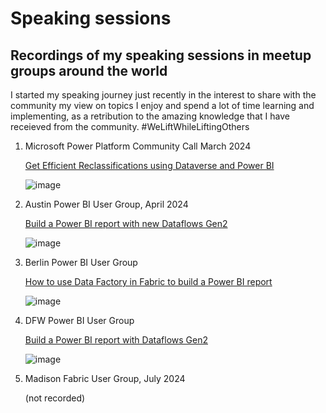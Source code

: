 # Speaking sessions

## Recordings of my speaking sessions in meetup groups around the world

I started my speaking journey just recently in the interest to share with the community my view on topics I enjoy and spend a lot of time learning and implementing, as a retribution to the amazing knowledge that I have receieved from the community. #WeLiftWhileLiftingOthers

1. Microsoft Power Platform Community Call March 2024
   
   [Get Efficient Reclassifications using Dataverse and Power BI](https://youtu.be/IE91YxBWqvQ?si=0ZyGXA4xpy9wRlEY)
   
      ![image](https://github.com/user-attachments/assets/57a76baa-77da-4a59-8e0a-a1893f7b9aab)
   

3. Austin Power BI User Group, April 2024
   
   [Build a Power BI report with new Dataflows Gen2](https://youtu.be/BI7s4bBVw5o?si=Vb2NcT2CqA-WF6RJ)
   
      ![image](https://github.com/user-attachments/assets/17eba121-ab6a-4116-9724-2a30e79f90b7)
      

5. Berlin Power BI User Group
   
   [How to use Data Factory in Fabric to build a Power BI report](https://youtu.be/-_vCr6EUFAQ?si=A9_1yYK6KKSYJ9Kc)
   
      ![image](https://github.com/user-attachments/assets/8c7935c1-2bf7-4aab-8af2-d08ebbcd0313)
   

6. DFW Power BI User Group
   
   [Build a Power BI report with Dataflows Gen2](https://youtu.be/VtZ9v26PdxA?si=FZRw1LxqK36VxAZR)
   
      ![image](https://github.com/user-attachments/assets/e48ea1b0-3c33-43d7-abac-ab668b01f3fd)
   

7. Madison Fabric User Group, July 2024

    (not recorded)
